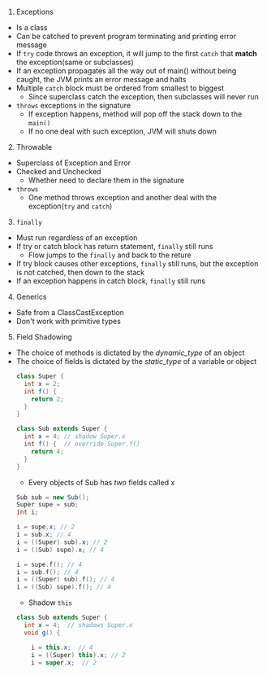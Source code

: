 1. Exceptions
  - Is a class 
  - Can be catched to prevent program terminating and printing error message
  - If `try` code throws an exception, it will jump to the first `catch` that **match** the exception(same or subclasses)
  - If an exception propagates all the way out of main() without being caught, the JVM prints an error message and halts
  - Multiple `catch` block must be ordered from smallest to biggest
    * Since superclass catch the exception, then subclasses will never run
  - `throws` exceptions in the signature
    * If exception happens, method will pop off the stack down to the `main()`
    * If no one deal with such exception, JVM will shuts down

2. Throwable
  - Superclass of Exception and Error
  - Checked and Unchecked
    * Whether need to declare them in the signature
  - `throws` 
    * One method throws exception and another deal with the exception(`try` and `catch`)

3. `finally`
  - Must run regardless of an exception
  - If try or catch block has return statement, `finally` still runs
    * Flow jumps to the `finally` and back to the reture
  - If try block causes other exceptions, `finally` still runs, but the exception is not catched, then down to the stack
  - If an exception happens in catch block, `finally` still runs

4. Generics
  - Safe from a ClassCastException
  - Don't work with primitive types

5. Field Shadowing
  - The choice of methods is dictated by the _dynamic_type_ of an object
  - The choice of fields is dictated by the _static_type_ of a variable or object
    ```java
    class Super {
      int x = 2;
      int f() {
        return 2;
      }
    }
    ```
    ```java
    class Sub extends Super {
      int x = 4; // shadow Super.x
      int f() {  // override Super.f()
        return 4;
      }
    }
    ```
    * Every objects of Sub has _two_ fields called x
    ```java
    Sub sub = new Sub();
    Super supe = sub;
    int i;
    ```
    ```java
    i = supe.x; // 2
    i = sub.x; // 4
    i = ((Super) sub).x; // 2
    i = ((Sub) supe).x; // 4
    ```
    ```java
    i = supe.f(); // 4
    i = sub.f(); // 4
    i = ((Super) sub).f(); // 4
    i = ((Sub) supe).f(); // 4
    ```
    * Shadow `this`
    ```java
    class Sub extends Super {
      int x = 4;  // shadows Super.x
      void g() {
    
        i = this.x;  // 4
        i = ((Super) this).x; // 2
        i = super.x;  // 2    
    ```
    
    

  
      
